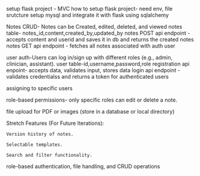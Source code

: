 setup flask project - MVC
    how to setup flask project- need env, file srutcture
    setup mysql and integrate it with flask using sqlalchemy

Notes CRUD- Notes can be Created, edited, deleted, and viewed
    notes table- notes_id,content,created_by,updated_by
    notes POST api endpoint - accepts content and userid and saves it in db and returns the created notes
    notes GET api endpoint - fetches all notes associated with auth user

user auth-Users can log in/sign up with different roles (e.g., admin, clinician, assistant).
    user table-id,username,password,role
    registration api enpoint- accepts data, validates input, stores data
    login api endpoint - validates credentialss and returns a token for authenticated users

assigning to specific users

role-based permissions- only specific roles can edit or delete a note.

file upload for PDF or images (store in a database or local directory)







Stretch Features (For Future Iterations):

    Version history of notes.

    Selectable templates.

    Search and filter functionality.


role-based authentication, file handling, and CRUD operations
